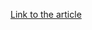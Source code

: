 [Link to the article](https://www.akamai.com/blog/security-research/In-app-browsers-and-akamai-page-integrity-manager)
